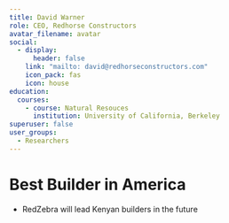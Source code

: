 ```yaml
---
title: David Warner
role: CEO, Redhorse Constructors
avatar_filename: avatar
social:
  - display:
      header: false
    link: "mailto: david@redhorseconstructors.com"
    icon_pack: fas
    icon: house
education:
  courses:
    - course: Natural Resouces
      institution: University of California, Berkeley
superuser: false
user_groups:
  - Researchers
---
```

# Best Builder in America
- RedZebra will lead Kenyan builders in the future
